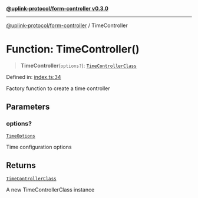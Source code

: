 [**@uplink-protocol/form-controller v0.3.0**](../README.md)

***

[@uplink-protocol/form-controller](../globals.md) / TimeController

# Function: TimeController()

> **TimeController**(`options?`): [`TimeControllerClass`](../classes/TimeControllerClass.md)

Defined in: [index.ts:34](https://github.com/jmkcoder/uplink-protocol-calendar/blob/c7c94af75a3a7e438811c9ee3008f982792d2fb8/src/index.ts#L34)

Factory function to create a time controller

## Parameters

### options?

[`TimeOptions`](../interfaces/TimeOptions.md)

Time configuration options

## Returns

[`TimeControllerClass`](../classes/TimeControllerClass.md)

A new TimeControllerClass instance
